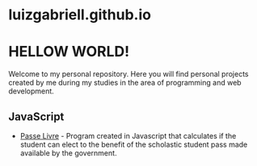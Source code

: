 # luizgabriell.github.io

# HELLOW WORLD!

Welcome to my personal repository. Here you will find personal projects created by me during my studies in the area of programming and web development.


<h2>JavaScript</h2>

- [Passe Livre](https://luizgabriell.github.io/javascript/passelivre.html) - Program created in Javascript that calculates if the student can elect to the benefit of the scholastic student pass made available by the government.
